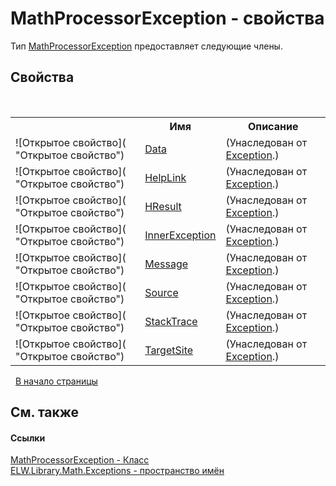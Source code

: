 # MathProcessorException - свойства
 

Тип <a href="T_ELW_Library_Math_Exceptions_MathProcessorException">MathProcessorException</a> предоставляет следующие члены.


## Свойства
&nbsp;<table><tr><th></th><th>Имя</th><th>Описание</th></tr><tr><td>![Открытое свойство]( "Открытое свойство")</td><td><a href="http://msdn2.microsoft.com/ru-ru/library/2wyfbc48" target="_blank">Data</a></td><td> (Унаследован от <a href="http://msdn2.microsoft.com/ru-ru/library/c18k6c59" target="_blank">Exception</a>.)</td></tr><tr><td>![Открытое свойство]( "Открытое свойство")</td><td><a href="http://msdn2.microsoft.com/ru-ru/library/71tawy4s" target="_blank">HelpLink</a></td><td> (Унаследован от <a href="http://msdn2.microsoft.com/ru-ru/library/c18k6c59" target="_blank">Exception</a>.)</td></tr><tr><td>![Открытое свойство]( "Открытое свойство")</td><td><a href="http://msdn2.microsoft.com/ru-ru/library/sh5cw61c" target="_blank">HResult</a></td><td> (Унаследован от <a href="http://msdn2.microsoft.com/ru-ru/library/c18k6c59" target="_blank">Exception</a>.)</td></tr><tr><td>![Открытое свойство]( "Открытое свойство")</td><td><a href="http://msdn2.microsoft.com/ru-ru/library/902sca80" target="_blank">InnerException</a></td><td> (Унаследован от <a href="http://msdn2.microsoft.com/ru-ru/library/c18k6c59" target="_blank">Exception</a>.)</td></tr><tr><td>![Открытое свойство]( "Открытое свойство")</td><td><a href="http://msdn2.microsoft.com/ru-ru/library/9btwf6wk" target="_blank">Message</a></td><td> (Унаследован от <a href="http://msdn2.microsoft.com/ru-ru/library/c18k6c59" target="_blank">Exception</a>.)</td></tr><tr><td>![Открытое свойство]( "Открытое свойство")</td><td><a href="http://msdn2.microsoft.com/ru-ru/library/85weac5w" target="_blank">Source</a></td><td> (Унаследован от <a href="http://msdn2.microsoft.com/ru-ru/library/c18k6c59" target="_blank">Exception</a>.)</td></tr><tr><td>![Открытое свойство]( "Открытое свойство")</td><td><a href="http://msdn2.microsoft.com/ru-ru/library/dxzhy005" target="_blank">StackTrace</a></td><td> (Унаследован от <a href="http://msdn2.microsoft.com/ru-ru/library/c18k6c59" target="_blank">Exception</a>.)</td></tr><tr><td>![Открытое свойство]( "Открытое свойство")</td><td><a href="http://msdn2.microsoft.com/ru-ru/library/2wchw354" target="_blank">TargetSite</a></td><td> (Унаследован от <a href="http://msdn2.microsoft.com/ru-ru/library/c18k6c59" target="_blank">Exception</a>.)</td></tr></table>&nbsp;
<a href="#mathprocessorexception---свойства">В начало страницы</a>

## См. также


#### Ссылки
<a href="T_ELW_Library_Math_Exceptions_MathProcessorException">MathProcessorException - Класс</a><br /><a href="N_ELW_Library_Math_Exceptions">ELW.Library.Math.Exceptions - пространство имён</a><br />